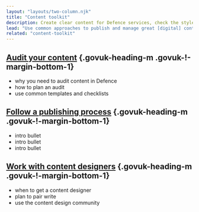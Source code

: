 ```yaml
---
layout: "layouts/two-column.njk"
title: "Content toolkit"
description: Create clear content for Defence services, check the styles you need to use and how to work with content designers."
lead: "Use common approaches to publish and manage great [digital] content across Defence."
related: "content-toolkit"
---
```


## [Audit your content](/content-toolkit/how-to-audit-content) {.govuk-heading-m .govuk-!-margin-bottom-1}

- why you need to audit content in Defence
- how to plan an audit
- use common templates and checklists

## [Follow a publishing process](/content-toolkit/defence-publishing-process) {.govuk-heading-m .govuk-!-margin-bottom-1}

- intro  bullet 
- intro bullet 
- intro bullet

## [Work with content designers](/content-toolkit/work-with-content-designers) {.govuk-heading-m .govuk-!-margin-bottom-1}

- when to get a content designer
- plan to pair write
- use the content design community

